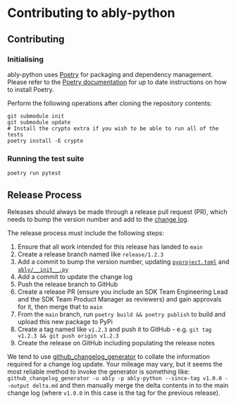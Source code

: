 # Contributing to ably-python

## Contributing

### Initialising

ably-python uses [Poetry](https://python-poetry.org/) for packaging and dependency management. Please refer to the [Poetry documentation](https://python-poetry.org/docs/#installation) for up to date instructions on how to install Poetry.

Perform the following operations after cloning the repository contents:

```shell
git submodule init
git submodule update
# Install the crypto extra if you wish to be able to run all of the tests
poetry install -E crypto
```

### Running the test suite

```shell
poetry run pytest
```

## Release Process

Releases should always be made through a release pull request (PR), which needs to bump the version number and add to the [change log](CHANGELOG.md).

The release process must include the following steps:

1. Ensure that all work intended for this release has landed to `main`
2. Create a release branch named like `release/1.2.3`
3. Add a commit to bump the version number, updating [`pyproject.toml`](./pyproject.toml) and [`ably/__init__.py`](./ably/__init__.py)
4. Add a commit to update the change log
5. Push the release branch to GitHub
6. Create a release PR (ensure you include an SDK Team Engineering Lead and the SDK Team Product Manager as reviewers) and gain approvals for it, then merge that to `main`
7. From the `main` branch, run `poetry build && poetry publish` to build and upload this new package to PyPi
8. Create a tag named like `v1.2.3` and push it to GitHub - e.g. `git tag v1.2.3 && git push origin v1.2.3`
9. Create the release on GitHub including populating the release notes

We tend to use [github_changelog_generator](https://github.com/skywinder/Github-Changelog-Generator) to collate the information required for a change log update.
Your mileage may vary, but it seems the most reliable method to invoke the generator is something like:
`github_changelog_generator -u ably -p ably-python --since-tag v1.0.0 --output delta.md`
and then manually merge the delta contents in to the main change log (where `v1.0.0` in this case is the tag for the previous release).
